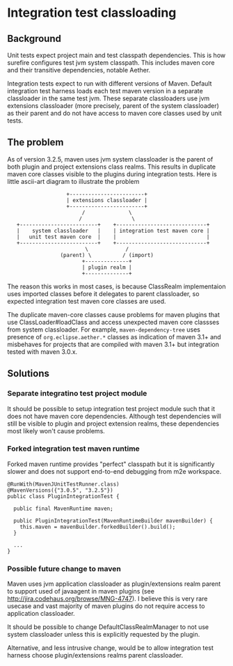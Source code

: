 Integration test classloading
============

## Background

Unit tests expect project main and test classpath dependencies. This is how 
surefire configures test jvm system classpath. This includes maven core
and their transitive dependencies, notable Aether.

Integration tests expect to run with different versions of Maven. Default 
integration test harness loads each test maven version in a separate 
classloader in the same test jvm. These separate classloaders use
jvm extensions classloader (more precisely, parent of the system classloader)
as their parent and do not have access to maven core classes used by unit
tests.

## The problem

As of version 3.2.5, maven uses jvm system classloader is the parent of both 
plugin and project extensions class realms. This results in duplicate maven 
core classes visible to the plugins during integration tests. Here is little
ascii-art diagram to illustrate the problem

                       +------------------------+
                       | extensions classloader |
                       +------------------------+
                            /              \
                           /                \
       +-------------------------+    +-----------------------------+
       |    system classloader   |    | integration test maven core |
       |   unit test maven core  |    |                             |
       +-------------------------+    +-----------------------------+
                             \            /
                     (parent) \          / (import)
                            +--------------+
                            | plugin realm |
                            +--------------+

The reason this works in most cases, is because ClassRealm implementaion uses
imported classes before it delegates to parent classloader, so expected
integration test maven core classes are used.

The duplicate maven-core classes cause problems for maven plugins that use
ClassLoader#loadClass and access unexpected maven core classses from system
classloader. For example, `maven-dependency-tree` uses presence of 
`org.eclipse.aether.*` classes as indication of maven 3.1+ and misbehaves
for projects that are compiled with maven 3.1+ but integration tested with
maven 3.0.x.

## Solutions

### Separate integratino test project module

It should be possible to setup integration test project module such that it
does not have maven core dependencies. Although test dependencies will still
be visible to plugin and project extension realms, these dependencies most
likely won't cause problems.

### Forked integration test maven runtime

Forked maven runtime provides "perfect" classpath but it is significantly 
slower and does not support end-to-end debugging from m2e workspace.

    @RunWith(MavenJUnitTestRunner.class)
    @MavenVersions({"3.0.5", "3.2.5"})
    public class PluginIntegrationTest {
    
      public final MavenRuntime maven;
    
      public PluginIntegrationTest(MavenRuntimeBuilder mavenBuilder) {
        this.maven = mavenBuilder.forkedBuilder().build();
      }
    
      ...    
    }

### Possible future change to maven

Maven uses jvm application classloader as plugin/extensions realm parent to
support used of javaagent in maven plugins 
(see http://jira.codehaus.org/browse/MNG-4747). I believe this is very rare
usecase and vast majority of maven plugins do not require access to 
application classloader.

It should be possible to change DefaultClassRealmManager to not use system
classloader unless this is explicitly requested by the plugin.

Alternative, and less intrusive change, would be to allow integration test
harness choose plugin/extensions realms parent classloader.
